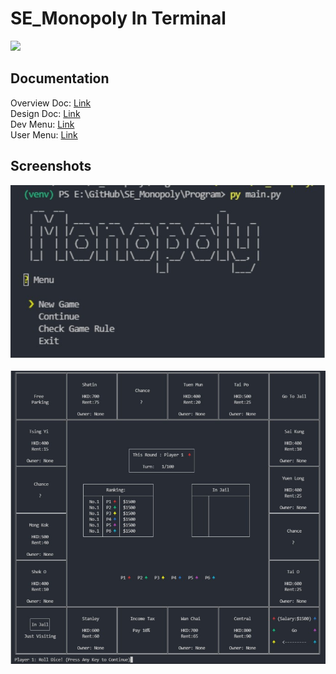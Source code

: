 # SE_Monopoly In Terminal

<img src="https://img.shields.io/badge/Python-%20-green">&nbsp;

## Documentation
Overview Doc: [Link](Doc/Q1.pdf)<br/>
Design Doc: [Link](Doc/SE%20Q2%20API%20Document.pdf)<br/>
Dev Menu: [Link](Doc/SE%20Q4%20DevManual%20Document.pdf)<br/>
User Menu: [Link](Doc/SE%20Q4%20UserManual%20Document.pdf)<br/>

## Screenshots
<img src="Img/menu.jpg">
<br><br>
<img src="Img/Main.jpg">